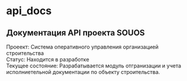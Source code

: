 # api_docs
Документация API проекта SOUOS
----
Проеект: Система оперативного управления организацией строительства    
Статус: Находится в разработке    
Текущее состояние: Разрабатывается модуль отгранизации и учета исполниетельной документации по объекту строительства.
